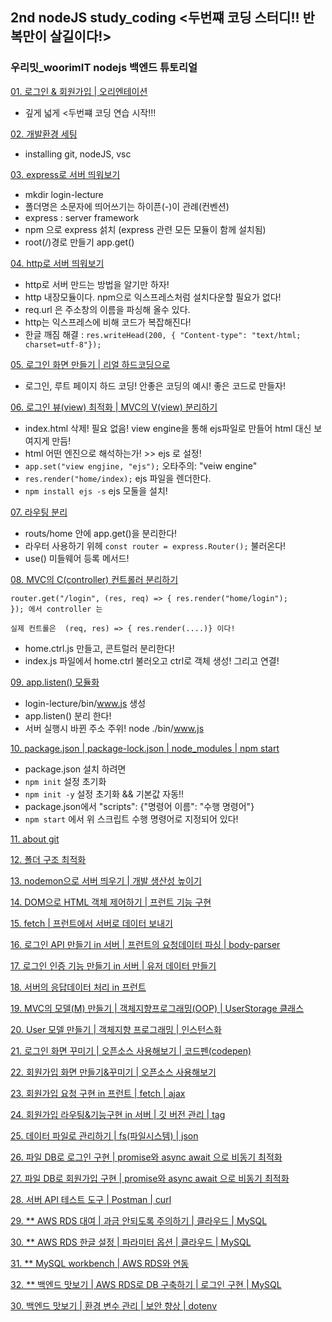 ## 2nd nodeJS study_coding <두번쨰 코딩 스터디!! 반복만이 살길이다!>
### 우리밋_woorimIT nodejs 백엔드 튜토리얼

[01. 로그인 & 회원가입 | 오리엔테이션](https://www.youtube.com/watch?v=2jwnbZKc66E&t=262s)
- 깊게 넓게 <두번쨰 코딩 연습 시작!!!

[02. 개발환경 세팅](https://www.youtube.com/watch?v=48lz8rw3PE8)
- installing git, nodeJS, vsc 

[03. express로 서버 띄워보기](https://www.youtube.com/watch?v=PkVV1OLaM5Q)
- mkdir login-lecture 
- 폴더명은 소문자에 띄어쓰기는 하이픈(-)이 관례(컨벤션)
- express : server framework
- npm 으로 express 섥치 (express 관련 모든 모듈이 함께 설치됨)
- root(/)경로 만들기 app.get()

[04. http로 서버 띄워보기](https://www.youtube.com/watch?v=7gF09WFGK4I)
- http로 서버 만드는 방법을 알기만 하자!
- http 내장모듈이다. npm으로 익스프레스처럼 설치다운할 필요가 없다! 
- req.url 은 주소창의 이름을 파싱해 올수 있다. 
- http는 익스프레스에 비해 코드가 복잡해진다! 
- 한글 깨짐 해결 : `res.writeHead(200, { "Content-type": "text/html; charset=utf-8"});`

[05. 로그인 화면 만들기 | 리얼 하드코딩으로](https://www.youtube.com/watch?v=AZtyyeCwNoc)
- 로그인, 루트 페이지 하드 코딩! 안좋은 코딩의 예시! 좋은 코드로 만들자!

[06. 로그인 뷰(view) 최적화 | MVC의 V(view) 분리하기](https://www.youtube.com/watch?v=dB1n8bKgn1E)
- index.html 삭제! 필요 없음! view engine을 통해 ejs파일로 만들어 html 대신 보여지게 만듬!
- html 어떤 엔진으로 해석하는가! >> ejs 로 설정! 
- `app.set("view engjine, "ejs");`  오타주의: "veiw engine" 
- `res.render("home/index);` ejs 파일을 렌더한다.
- `npm install ejs -s` ejs 모둘을 설치! 

[07. 라우팅 분리](https://www.youtube.com/watch?v=mL84PLyKss0&t=44s)
- routs/home 안에 app.get()을 분리한다! 
- 라우터 사용하기 위헤 `const router = express.Router();` 불러온다!
- use() 미들웨어 등록 메서드! 

[08. MVC의 C(controller) 컨트롤러 분리하기](https://www.youtube.com/watch?v=KwCjYdYv0_s)
```
router.get("/login", (res, req) => { res.render("home/login");
}); 에서 controller 는  
 
실제 컨트롤은  (req, res) => { res.render(....)} 이다! 
```
- home.ctrl.js 만들고, 콘트럴러 분리한다! 
- index.js 파일에서 home.ctrl 불러오고 ctrl로 객체 생성! 그리고 연결!

[09. app.listen() 모듈화](https://www.youtube.com/watch?v=W5bZy0Uzn6I&t=13s)
- login-lecture/bin/www.js 생성 
- app.listen() 분리 한다! 
- 서버 실행시 바뀐 주소 주위! node ./bin/www.js 

[10. package.json | package-lock.json | node_modules | npm start](https://www.youtube.com/watch?v=Jy9quSZbVTc)
- package.json 설치 하려면 
- `npm init` 설정 초기화
- `npm init -y` 설정 초기화 && 기본값 자동!! 
- package.json에서 "scripts": {"명령어 이름": "수행 명령어"}
- `npm start` 에서 위 스크립트 수행 명령어로 지정되어 있다!

[11. about git](https://www.youtube.com/watch?v=FN9nOLqyNEc)

[12. 폴더 구조 최적화](https://www.youtube.com/watch?v=BIjDK_xycaI)

[13. nodemon으로 서버 띄우기 | 개발 생산성 높이기](https://www.youtube.com/watch?v=yJch-m_OCYI&t=11s)

[14. DOM으로 HTML 객체 제어하기 | 프런트 기능 구현](https://www.youtube.com/watch?v=yJch-m_OCYI)

[15. fetch | 프런트에서 서버로 데이터 보내기](https://www.youtube.com/watch?v=QRo3-00n_ew)

[16. 로그인 API 만들기 in 서버 | 프런트의 요청데이터 파싱 | body-parser](https://www.youtube.com/watch?v=QLTcXMfcmLE&t=203s)

[17. 로그인 인증 기능 만들기 in 서버 | 유저 데이터 만들기](https://www.youtube.com/watch?v=lP1xx1A1vSU&t=8s)

[18. 서버의 응답데이터 처리 in 프런트](https://www.youtube.com/watch?v=x_h2bye9SIE)

[19. MVC의 모델(M) 만들기 | 객체지향프로그래밍(OOP) | UserStorage 클래스](https://www.youtube.com/watch?v=x_h2bye9SIE)

[20. User 모델 만들기 | 객체지향 프로그래밍 | 인스턴스화](https://www.youtube.com/watch?v=69JiX9rGNmI)

[21. 로그인 화면 꾸미기 | 오픈소스 사용해보기 | 코드펜(codepen)](https://www.youtube.com/watch?v=Th-HDyPCewA&t=300s)

[22. 회원가입 화면 만들기&꾸미기 | 오픈소스 사용해보기](https://www.youtube.com/watch?v=n3XUYss1jPg)

[23. 회원가입 요청 구현 in 프런트 | fetch | ajax](https://www.youtube.com/watch?v=YBRpfDsWm9k&t=307s)

[24. 회원가입 라우팅&기능구현 in 서버 | 깃 버전 관리 | tag](https://www.youtube.com/watch?v=mizgP540Zvc&t=10s)

[25. 데이터 파일로 관리하기 | fs(파일시스템) | json](https://www.youtube.com/watch?v=K0vJFEOTMeA&t=318s)

[26. 파일 DB로 로그인 구현 | promise와 async await 으로 비동기 최적화](https://www.youtube.com/watch?v=dchFLwlpI-c)

[27. 파일 DB로 회원가입 구현 | promise와 async await 으로 비동기 최적화](https://www.youtube.com/watch?v=myi7ZrKkf2o&t=119s)

[28. 서버 API 테스트 도구 | Postman | curl](https://www.youtube.com/watch?v=0veQoK9V07k)

[29. ** AWS RDS 대여 | 과금 안되도록 주의하기 | 클라우드 | MySQL](https://www.youtube.com/watch?v=PV4RNoSXQIo)

[30. ** AWS RDS 한글 설정 | 파라미터 옵션 | 클라우드 | MySQL](https://www.youtube.com/watch?v=kQUmZue6-rA)

[31. ** MySQL workbench | AWS RDS와 연동](https://www.youtube.com/watch?v=C7LK20tlQ6Y)

[32. ** 백엔드 맛보기 | AWS RDS로 DB 구축하기 | 로그인 구현 | MySQL](https://www.youtube.com/watch?v=Q4JpUm-cyQw&t=161s)

[]()

[30. 백엔드 맛보기 | 환경 변수 관리 | 보안 향상 | dotenv](https://www.youtube.com/watch?v=OEZedYK5biA)
